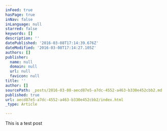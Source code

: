 ```yaml
---
inFeed: true
hasPage: true
inNav: false
inLanguage: null
starred: false
keywords: []
description: ''
datePublished: '2016-03-08T17:14:39.676Z'
dateModified: '2016-03-08T17:14:27.105Z'
authors: []
publisher:
  name: null
  domain: null
  url: null
  favicon: null
title: ''
author: []
sourcePath: _posts/2016-03-08-aecd87e5-a7dc-4552-a463-b330e452cbb2.md
published: true
url: aecd87e5-a7dc-4552-a463-b330e452cbb2/index.html
_type: Article

---
```

This is a test post